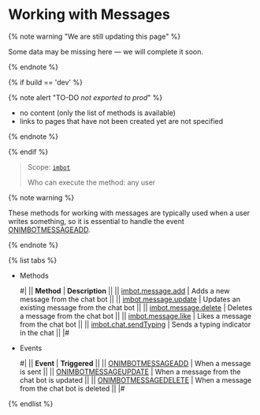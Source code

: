 # Working with Messages

{% note warning "We are still updating this page" %}

Some data may be missing here — we will complete it soon.

{% endnote %}

{% if build == 'dev' %}

{% note alert "TO-DO _not exported to prod_" %}

- no content (only the list of methods is available)
- links to pages that have not been created yet are not specified

{% endnote %}

{% endif %}

> Scope: [`imbot`](../../scopes/permissions.md)
>
> Who can execute the method: any user

{% note warning %}

These methods for working with messages are typically used when a user writes something, so it is essential to handle the event [ONIMBOTMESSAGEADD](./events/on-imbot-message-add.md).

{% endnote %}

{% list tabs %}

- Methods

    #|
    || **Method** | **Description** ||
    || [imbot.message.add](./imbot-message-add.md) | Adds a new message from the chat bot ||
    || [imbot.message.update](./imbot-message-update.md) | Updates an existing message from the chat bot ||
    || [imbot.message.delete](./imbot-message-delete.md) | Deletes a message from the chat bot ||
    || [imbot.message.like](./imbot-message-like.md) | Likes a message from the chat bot ||
    || [imbot.chat.sendTyping](./imbot-chat-send-typing.md) | Sends a typing indicator in the chat ||
    |#

- Events

    #|
    || **Event** | **Triggered** ||
    || [ONIMBOTMESSAGEADD](./events/on-imbot-message-add.md) | When a message is sent ||
    || [ONIMBOTMESSAGEUPDATE](./events/on-imbot-message-update.md) | When a message from the chat bot is updated ||
    || [ONIMBOTMESSAGEDELETE](./events/on-imbot-message-delete.md) | When a message from the chat bot is deleted ||
    |#

{% endlist %}